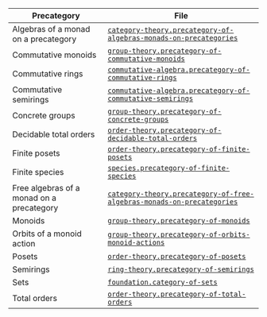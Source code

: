 | Precategory                               | File                                                                                                                                              |
| ----------------------------------------- | ------------------------------------------------------------------------------------------------------------------------------------------------- |
| Algebras of a monad on a precategory      | [`category-theory.precategory-of-algebras-monads-on-precategories`](category-theory.precategory-of-algebras-monads-on-precategories.md)           |
| Commutative monoids                       | [`group-theory.precategory-of-commutative-monoids`](group-theory.precategory-of-commutative-monoids.md)                                           |
| Commutative rings                         | [`commutative-algebra.precategory-of-commutative-rings`](commutative-algebra.precategory-of-commutative-rings.md)                                 |
| Commutative semirings                     | [`commutative-algebra.precategory-of-commutative-semirings`](commutative-algebra.precategory-of-commutative-semirings.md)                         |
| Concrete groups                           | [`group-theory.precategory-of-concrete-groups`](group-theory.precategory-of-concrete-groups.md)                                                   |
| Decidable total orders                    | [`order-theory.precategory-of-decidable-total-orders`](order-theory.precategory-of-decidable-total-orders.md)                                     |
| Finite posets                             | [`order-theory.precategory-of-finite-posets`](order-theory.precategory-of-finite-posets.md)                                                       |
| Finite species                            | [`species.precategory-of-finite-species`](species.precategory-of-finite-species.md)                                                               |
| Free algebras of a monad on a precategory | [`category-theory.precategory-of-free-algebras-monads-on-precategories`](category-theory.precategory-of-free-algebras-monads-on-precategories.md) |
| Monoids                                   | [`group-theory.precategory-of-monoids`](group-theory.precategory-of-monoids.md)                                                                   |
| Orbits of a monoid action                 | [`group-theory.precategory-of-orbits-monoid-actions`](group-theory.precategory-of-orbits-monoid-actions.md)                                       |
| Posets                                    | [`order-theory.precategory-of-posets`](order-theory.precategory-of-posets.md)                                                                     |
| Semirings                                 | [`ring-theory.precategory-of-semirings`](ring-theory.precategory-of-semirings.md)                                                                 |
| Sets                                      | [`foundation.category-of-sets`](foundation.category-of-sets.md)                                                                                   |
| Total orders                              | [`order-theory.precategory-of-total-orders`](order-theory.precategory-of-total-orders.md)                                                         |
